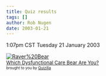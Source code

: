 ```yaml
---
title: Quiz results
tags: []
author: Rob Nugen
date: 2003-01-21
---
```


<p class=date>1:07pm CST Tuesday 21 January 2003</p>

<p><a href="https://quizilla.com/users/londonbelow/quizzes/Which%20Dysfunctional%20Care%20Bear%20Are%20You%3F/"><img src="https://images.quizilla.com/L/londonbelow/1038911106_rraverbear.jpg" border="0" alt="Raver%20Bear"><br> <font size="-1">Which Dysfunctional Care Bear Are You?</font></a><BR> <font size="-3">brought to you by <a href="https://quizilla.com">Quizilla</a></font></p>
